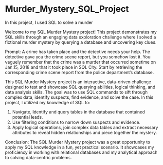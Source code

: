 # Murder_Mystery_SQL_Project
In this project, I used SQL to solve a murder

Welcome to my SQL Murder Mystery project! This project demonstrates my SQL skills through an engaging data exploration challenge where I solved a fictional murder mystery by querying a database and uncovering key clues.

Prompt: A crime has taken place and the detective needs your help. The detective gave you the crime scene report, but you somehow lost it. You vaguely remember that the crime was a murder that occurred sometime on Jan.15, 2018 and that it took place in SQL City. Start by retrieving the corresponding crime scene report from the police department’s database.

This SQL Murder Mystery project is an interactive, data-driven challenge designed to test and showcase SQL querying abilities, logical thinking, and data analysis skills. The goal was to use SQL commands to sift through complex data, identify suspects, find evidence, and solve the case.
In this project, I utilized my knowledge of SQL to:
1. Navigate, Identify and query tables in the database that contained potential leads.
2. Use filtering conditions to narrow down suspects and evidence.
3. Apply logical operations, join complex data tables and extract necessary attributes to reveal hidden relationships and piece together the mystery.

Conclusion:
The SQL Murder Mystery project was a great opportunity to apply my SQL knowledge in a fun, yet practical scenario. It showcases my proficiency in working with relational databases and my analytical approach to solving data-centric problems.
